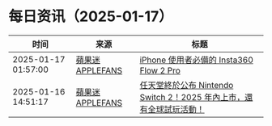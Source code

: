 ﻿# 每日资讯（2025-01-17）

|时间|来源|标题|
|---|---|---|
|2025-01-17 01:57:00|[蘋果迷 APPLEFANS](https://applefans.today/feed/)|[iPhone 使用者必備的 Insta360 Flow 2 Pro](https://applefans.today/2025-01-insta360-flow-2-pro-video-reviews/)|
|2025-01-16 14:51:17|[蘋果迷 APPLEFANS](https://applefans.today/feed/)|[任天堂終於公布 Nintendo Switch 2！2025 年內上市，還有全球試玩活動！](https://applefans.today/2025-01-switch-2-announced-2025-release-date-price/)|
